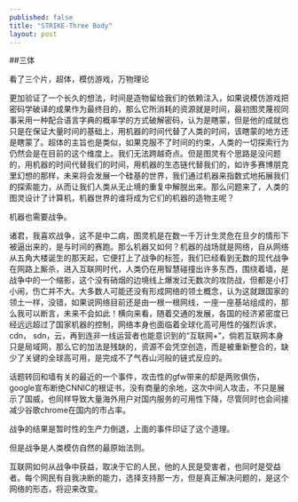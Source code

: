 ```yaml
---
published: false
title: "STRIKE-Three Body"
layout: post
---
```


##三体

看了三个片，超体，模仿游戏，万物理论

更加验证了一个长久的想法，时间是造物留给我们的依赖注入，如果说模仿游戏把密码学破译的成果作为最终目的，那么它所消耗的资源就是时间，最初图灵蔑视同事采用一种配合语言字典的概率学的方式破解密码，认为是瞎蒙，但是他的成就也只是在保证大量时间的基础上，用机器的时间代替了人类的时间，该瞎蒙的地方还是瞎蒙了。超体的主旨也是类似，如果克服不了时间的约束，人类的一切探索行为仍然会是在目前的这个维度上。我们无法跨越奇点。但是图灵有个思路是没问题的，用机器的时间代替我们的时间，用机器的生态链代替我们的，如许多赛博朋克里幻想的那样，未来将会发展一个硅基的世界，我们通过机器来指数式地拓展我们的探索能力，从而让我们人类从无止境的重复中解脱出来。那么问题来了，人类的图灵设计了计算机，机器世界的谁将成为它们的机器的造物主呢？

机器也需要战争。

诸君，我喜欢战争，这不是中二病，图灵机是在数一千万计生灵危在旦夕的情形下被逼出来的，是与时间的赛跑。那么机器又如何？机器的战场就是网络，自从网络从五角大楼诞生的那天起，它便打上了战争的标签，我们已经看到无数的现代战争在网路上厮杀，进入互联网时代，人类仍在用智慧碰撞出许多东西，围绕着墙，是战争中的一个缩影，这个没有硝烟的边境线上爆发过无数次的攻防战，但都是小打小闹，伤亡并不大。大多数人可能还没有形成网络的领土概念，认为这就跟国家的领土一样，没错，如果说网络目前还是由一根一根网线，一座一座基站组成的，那么我可以断言，未来不会如此！横向来看，随着交通的发展，各国的经济紧密度已经远远超过了国家机器的控制，网络本身也面临着全球化高可用性的强烈诉求，cdn， sdn，云，再到连非一线运营者也能意识到的“互联网+”，倘若互联网本身只是局域网，那么它的加法是残缺的，资源不会凭空创造，而是被重新整合的，缺少了关键的全球高可用，是完成不了气吞山河般的链式反应的。

话题转回和墙有关的最近的一个事件，攻击性的gfw带来的却是两败俱伤，google宣布断绝CNNIC的根证书，没有商量的余地，这次中间人攻击，不只是展示了国威，也同样导致大量海外用户对国内服务的可用性下降，尽管同时也会间接减少谷歌chrome在国内的市占率。

战争的结果是暂时性的生产力倒退，上面的事件印证了这个道理。

但是战争是人类模仿自然的最原始法则。

互联网如何从战争中获益，取决于它的人民，他的人民是受害者，也同时是受益者。每个网民有自我决断的能力，选择支持那一方，但是真正解决问题的，是这个网络的形态，将迎来改变。